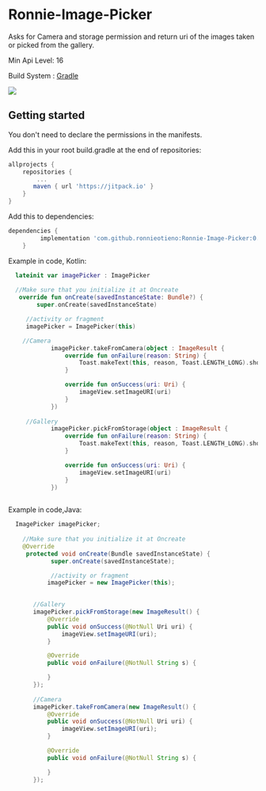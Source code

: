  # Ronnie-Image-Picker

Asks for Camera and storage permission and return uri of the images taken or picked from the gallery.

Min Api Level: 16

Build System : [Gradle](https://gradle.org/)

 [![](https://jitpack.io/v/ronnieotieno/Ronnie-Image-Picker.svg)](https://jitpack.io/#ronnieotieno/Ronnie-Image-Picker)

## Getting started

You don't need to declare the permissions in the manifests.

Add this in your root build.gradle at the end of repositories:

```groovy
allprojects {
    repositories {
        ...
       maven { url 'https://jitpack.io' }
    }
}
```
Add this to dependencies:

```groovy
dependencies {
	     implementation 'com.github.ronnieotieno:Ronnie-Image-Picker:0.4.0' //Add latest version
	}
```
Example in code, Kotlin:

```kotlin
  lateinit var imagePicker : ImagePicker
  
  //Make sure that you initialize it at Oncreate
   override fun onCreate(savedInstanceState: Bundle?) {
        super.onCreate(savedInstanceState)

	 //activity or fragment
	 imagePicker = ImagePicker(this)

    //Camera
            imagePicker.takeFromCamera(object : ImageResult {
                override fun onFailure(reason: String) {
                    Toast.makeText(this, reason, Toast.LENGTH_LONG).show()
                }

                override fun onSuccess(uri: Uri) {
                    imageView.setImageURI(uri)
                }
            })
     
     //Gallery
            imagePicker.pickFromStorage(object : ImageResult {
                override fun onFailure(reason: String) {
                    Toast.makeText(this, reason, Toast.LENGTH_LONG).show()
                }

                override fun onSuccess(uri: Uri) {
                    imageView.setImageURI(uri)
                }
            })
        
```
Example in code,Java:

```java
  ImagePicker imagePicker;
    
    //Make sure that you initialize it at Oncreate
    @Override
     protected void onCreate(Bundle savedInstanceState) {
            super.onCreate(savedInstanceState);

            //activity or fragment
           imagePicker = new ImagePicker(this);

       
       //Gallery
       imagePicker.pickFromStorage(new ImageResult() {
           @Override
           public void onSuccess(@NotNull Uri uri) {
               imageView.setImageURI(uri);
           }

           @Override
           public void onFailure(@NotNull String s) {

           }
       });
       
       //Camera
       imagePicker.takeFromCamera(new ImageResult() {
           @Override
           public void onSuccess(@NotNull Uri uri) {
               imageView.setImageURI(uri);
           }

           @Override
           public void onFailure(@NotNull String s) {

           }
       });

```
